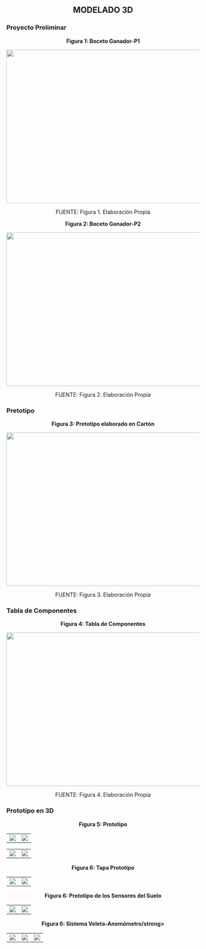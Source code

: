 ## <p align=center>MODELADO 3D</p>

### Proyecto Preliminar 
<p align="center"><strong>Figura 1: Boceto Ganador-P1</strong></p>

<p align="center"><img src="https://github.com/user-attachments/assets/34b267e8-dfb3-4fc6-99fc-d22d2df308f7" width="700" height="400" style="margin: auto;"></p>

<p align="center" class="note text-center note-white">FUENTE: Figura 1. Elaboración Propia</p>

<p align="center"><strong>Figura 2: Boceto Ganador-P2</strong></p>

<p align="center"><img src="https://github.com/user-attachments/assets/08cafd5b-c92c-4d7f-b76e-303299b8a10c" width="700" height="400" style="margin: auto;"></p>

<p align="center" class="note text-center note-white">FUENTE: Figura 2. Elaboración Propia</p>

### Pretotipo
<p align="center"><strong>Figura 3: Pretotipo elaborado en Cartón</strong></p>

<p align="center"><img src="" width="600" height="400" style="margin: auto;"></p>

<p align="center" class="note text-center note-white">FUENTE: Figura 3. Elaboración Propia</p>

### Tabla de Componentes
<p align="center"><strong>Figura 4: Tabla de Componentes</strong></p>

<p align="center"><img src="" width="600" height="400" style="margin: auto;"></p>

<p align="center" class="note text-center note-white">FUENTE: Figura 4. Elaboración Propia</p>

### Prototipo en 3D
<p align="center"><strong>Figura 5: Prototipo</strong></p>
<div align="center">
<table>
  <tr>
    <td><img src="https://github.com/user-attachments/assets/c55e5f53-840e-4e8a-8d2e-9865e5a6e44e"></td>
    <td><img src="https://github.com/user-attachments/assets/e0f38adb-89e4-437b-bfdc-9b9cdf734c5c"></td>
  </tr>
</table>
</div>

<div align="center">
<table>
  <tr>
    <td><img src="https://github.com/user-attachments/assets/69f399ea-c735-42d9-b540-e76169112bcc"></td>
    <td><img src="https://github.com/user-attachments/assets/00c9fa8c-9cf1-4258-bd87-a93056654807"></td>
  </tr>
</table>
</div>

<p align="center"><strong>Figura 6: Tapa Prototipo</strong></p>

<div align="center">
<table>
  <tr>
    <td><img src="https://github.com/user-attachments/assets/be59166f-32a0-4e41-ab9a-c68702281ca2""></td>
    <td><img src="https://github.com/user-attachments/assets/12752a69-9756-4a95-99cb-51ece77b5585"></td>
  </tr>
</table>
</div>

<p align="center"><strong>Figura 6: Prototipo de los Sensores del Suelo</strong></p>
<div align="center">
<table>
  <tr>
    <td><img src="https://github.com/user-attachments/assets/c55e5f53-840e-4e8a-8d2e-9865e5a6e44e""></td>
    <td><img src="https://github.com/user-attachments/assets/0babc158-3b51-4a02-9425-e1217798797d"></td>
  </tr>
</table>
</div>

<p align="center"><strong>Figura 6: Sistema Veleta-Anemómetro/strong></p>
<div align="center">
<table>
  <tr>
    <td><img src="https://github.com/user-attachments/assets/2af5c8f3-1a2f-4f2b-b228-7be5d23bbd74""></td>
    <td><img src="https://github.com/user-attachments/assets/c4f0b0f1-4e9c-4d7c-bb82-d533bbbeab71"></td>
    <td><img src="https://github.com/user-attachments/assets/1a464e82-c46a-49c8-8202-a251e48d1a50"></td>
  </tr>
</table>
</div>

